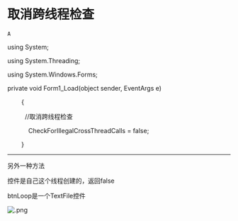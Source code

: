 # 取消跨线程检查

`A`

using System;

using System.Threading;

using System.Windows.Forms;

private void Form1\_Load\(object sender, EventArgs e\)

        {

          //取消跨线程检查

            CheckForIllegalCrossThreadCalls = false;

        }

---

另外一种方法

控件是自己这个线程创建的，返回false

btnLoop是一个TextFile控件

![.png](image/.png)
